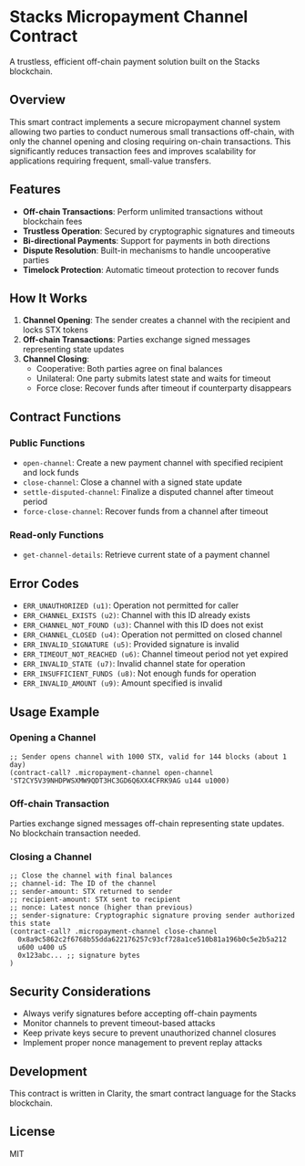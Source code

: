 # Stacks Micropayment Channel Contract

A trustless, efficient off-chain payment solution built on the Stacks blockchain.

## Overview

This smart contract implements a secure micropayment channel system allowing two parties to conduct numerous small transactions off-chain, with only the channel opening and closing requiring on-chain transactions. This significantly reduces transaction fees and improves scalability for applications requiring frequent, small-value transfers.

## Features

- **Off-chain Transactions**: Perform unlimited transactions without blockchain fees
- **Trustless Operation**: Secured by cryptographic signatures and timeouts
- **Bi-directional Payments**: Support for payments in both directions
- **Dispute Resolution**: Built-in mechanisms to handle uncooperative parties
- **Timelock Protection**: Automatic timeout protection to recover funds

## How It Works

1. **Channel Opening**: The sender creates a channel with the recipient and locks STX tokens
2. **Off-chain Transactions**: Parties exchange signed messages representing state updates
3. **Channel Closing**: 
   - Cooperative: Both parties agree on final balances
   - Unilateral: One party submits latest state and waits for timeout
   - Force close: Recover funds after timeout if counterparty disappears

## Contract Functions

### Public Functions

- `open-channel`: Create a new payment channel with specified recipient and lock funds
- `close-channel`: Close a channel with a signed state update
- `settle-disputed-channel`: Finalize a disputed channel after timeout period
- `force-close-channel`: Recover funds from a channel after timeout

### Read-only Functions

- `get-channel-details`: Retrieve current state of a payment channel

## Error Codes

- `ERR_UNAUTHORIZED (u1)`: Operation not permitted for caller
- `ERR_CHANNEL_EXISTS (u2)`: Channel with this ID already exists
- `ERR_CHANNEL_NOT_FOUND (u3)`: Channel with this ID does not exist
- `ERR_CHANNEL_CLOSED (u4)`: Operation not permitted on closed channel
- `ERR_INVALID_SIGNATURE (u5)`: Provided signature is invalid
- `ERR_TIMEOUT_NOT_REACHED (u6)`: Channel timeout period not yet expired
- `ERR_INVALID_STATE (u7)`: Invalid channel state for operation
- `ERR_INSUFFICIENT_FUNDS (u8)`: Not enough funds for operation
- `ERR_INVALID_AMOUNT (u9)`: Amount specified is invalid

## Usage Example

### Opening a Channel

```clarity
;; Sender opens channel with 1000 STX, valid for 144 blocks (about 1 day)
(contract-call? .micropayment-channel open-channel 'ST2CY5V39NHDPWSXMW9QDT3HC3GD6Q6XX4CFRK9AG u144 u1000)
```

### Off-chain Transaction

Parties exchange signed messages off-chain representing state updates. No blockchain transaction needed.

### Closing a Channel

```clarity
;; Close the channel with final balances
;; channel-id: The ID of the channel
;; sender-amount: STX returned to sender
;; recipient-amount: STX sent to recipient
;; nonce: Latest nonce (higher than previous)
;; sender-signature: Cryptographic signature proving sender authorized this state
(contract-call? .micropayment-channel close-channel 
  0x8a9c5862c2f6768b55dda622176257c93cf728a1ce510b81a196b0c5e2b5a212
  u600 u400 u5
  0x123abc... ;; signature bytes
)
```

## Security Considerations

- Always verify signatures before accepting off-chain payments
- Monitor channels to prevent timeout-based attacks
- Keep private keys secure to prevent unauthorized channel closures
- Implement proper nonce management to prevent replay attacks

## Development

This contract is written in Clarity, the smart contract language for the Stacks blockchain.

## License

MIT